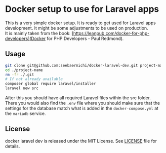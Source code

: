 # Docker setup to use for Laravel apps
This is a very simple docker setup. It is ready to get used for Laravel apps development. It might be some adjustments to be used on production.  
It is mainly taken from the book: [https://leanpub.com/docker-for-php-developers](Docker for PHP Developers - Paul Redmond).

## Usage
```bash
git clone git@github.com:seebaermichi/docker-laravel-dev.git project-name
cd ./project-name
rm -fr ./.git
# If not already available
composer global require laravel/installer
laravel new src
```
After this you should have all required Laravel files within the src folder. There you would also find the `.env` file where you should make sure that the settings for the database match what is added in the `docker-compose.yml` at the `mariadb` service.

## License
docker laravel dev is released under the MIT License. See [LICENSE][1] file for details.
                   
[1]: https://github.com/seebaermichi/docker-laravel-dev/blob/master/LICENSE
